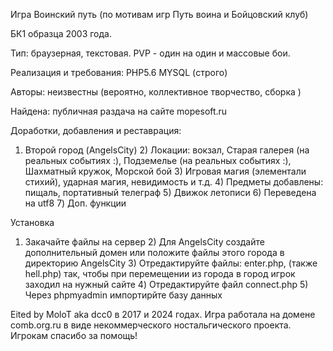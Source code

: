 Игра Воинский путь (по мотивам игр Путь воина и Бойцовский клуб)

БК1 образца 2003 года.

Тип: браузерная, текстовая. PVP - один на один и массовые бои.

Реализация и требования: PHP5.6 MYSQL (строго)

Авторы: неизвестны (вероятно, коллективное творчество, сборка )

Найдена: публичная раздача на сайте mopesoft.ru

Доработки, добавления и реставрация:

1) Второй город (AngelsCity) 2) Локации: вокзал, Старая галерея (на реальных событиях :), Подземелье (на реальных событиях :), Шахматный кружок, Морской бой 3) Игровая магия (элементали стихий), ударная магия, невидимость и т.д. 4) Предметы добавлены: пищаль, портативный телеграф 5) Движок летописи 6) Переведена на utf8 7) Доп. функции

Установка

1) Закачайте файлы на сервер 2) Для AngelsCity создайте дополнительный домен или положите файлы этого города в директорию AngelsCity 3) Отредактируйте файлы: enter.php, (также hell.php) так, чтобы при перемещении из города в город игрок заходил на нужный сайте 4) Отредактируйте файл connect.php 5) Через phpmyadmin импортирйте базу данных

Eited by MoloT aka dcc0 в 2017 и 2024 годах. Игра работала на домене comb.org.ru в виде некоммерческого ностальгического проекта. Игрокам спасибо за помощь!
